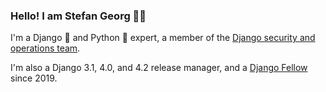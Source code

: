 ### Hello! I am Stefan Georg 👋🧉

I'm a Django 💚 and Python 🐍 expert, a member of the
[Django security and operations team](https://www.djangoproject.com/foundation/teams/).

I'm also a Django 3.1, 4.0, and 4.2 release manager, and a
[Django Fellow](https://www.djangoproject.com/fundraising/#fellowship-program)
since 2019.
